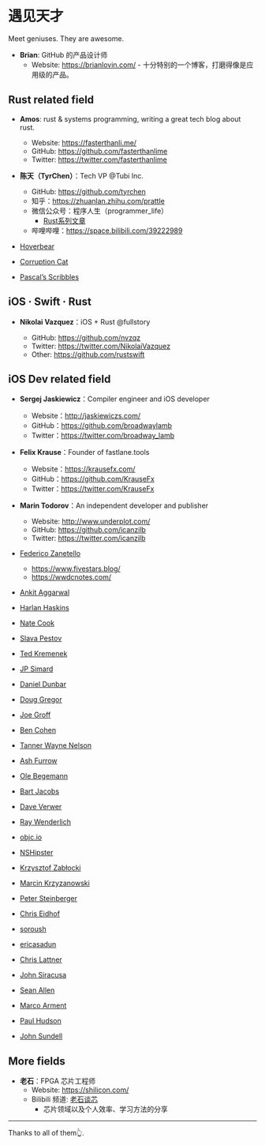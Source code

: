 # 遇见天才

Meet geniuses. They are awesome.

- **Brian**: GitHub 的产品设计师
  - Website: https://brianlovin.com/ - 十分特别的一个博客，打磨得像是应用级的产品。
## Rust related field

- **Amos**: rust & systems programming, writing a great tech blog about rust.
  - Website: https://fasterthanli.me/
  - GitHub: https://github.com/fasterthanlime
  - Twitter: https://twitter.com/fasterthanlime

- **陈天（TyrChen）**：Tech VP @Tubi Inc.
  - GitHub: https://github.com/tyrchen
  - 知乎：https://zhuanlan.zhihu.com/prattle
  - 微信公众号：程序人生（programmer_life）
    - [Rust系列文章](https://mp.weixin.qq.com/mp/appmsgalbum?__biz=MzA3NDM0ODQwMw==&action=getalbum&album_id=1701598373151047680&scene=173&from_msgid=2649828871&from_itemidx=1&count=3&nolastread=1#wechat_redirect)
  - 哔哩哔哩：https://space.bilibili.com/39222989

- [Hoverbear](https://hoverbear.org/)
- [Corruption Cat](https://gankra.github.io/blah/)
- [Pascal’s Scribbles](https://deterministic.space/)

## iOS · Swift · Rust

- **Nikolai Vazquez**：iOS + Rust @fullstory

  - GitHub: https://github.com/nvzqz
  - Twitter: https://twitter.com/NikolaiVazquez
  - Other: https://github.com/rustswift

## iOS Dev related field

- **Sergej Jaskiewicz**：Compiler engineer and iOS developer

  - Website：http://jaskiewiczs.com/
  - GitHub：https://github.com/broadwaylamb
  - Twitter：https://twitter.com/broadway_lamb

- **Felix Krause**：Founder of fastlane.tools

  - Website：https://krausefx.com/
  - GitHub：https://github.com/KrauseFx
  - Twitter：https://twitter.com/KrauseFx

- **Marin Todorov**：An independent developer and publisher

  - Website: http://www.underplot.com/
  - GitHub: https://github.com/icanzilb
  - Twitter: https://twitter.com/icanzilb

- [Federico Zanetello](https://twitter.com/zntfdr)
	- https://www.fivestars.blog/
	- https://wwdcnotes.com/

- [Ankit Aggarwal](https://twitter.com/aciidb0mb3r)
- [Harlan Haskins](https://twitter.com/harlanhaskins)
- [Nate Cook](https://twitter.com/nnnnnnnn)
- [Slava Pestov](https://twitter.com/slava_pestov)
- [Ted Kremenek](https://twitter.com/tkremenek)
- [JP Simard](https://twitter.com/simjp)
- [Daniel Dunbar](https://twitter.com/daniel_dunbar)
- [Doug Gregor](https://twitter.com/dgregor79)
- [Joe Groff](https://twitter.com/jckarter)
- [Ben Cohen](https://twitter.com/AirspeedSwift)
- [Tanner Wayne Nelson](https://twitter.com/tanner0101)
- [Ash Furrow](https://twitter.com/ashfurrow)
- [Ole Begemann](https://twitter.com/olebegemann)
- [Bart Jacobs](https://twitter.com/_bartjacobs)
- [Dave Verwer](https://twitter.com/daveverwer)
- [Ray Wenderlich](https://twitter.com/rwenderlich)
- [objc.io](https://twitter.com/objcio)
- [NSHipster](https://twitter.com/NSHipster)
- [Krzysztof Zabłocki](https://twitter.com/merowing_)
- [Marcin Krzyzanowski](https://twitter.com/krzyzanowskim)
- [Peter Steinberger](https://twitter.com/steipete)
- [Chris Eidhof](https://twitter.com/chriseidhof)
- [soroush](https://twitter.com/khanlou)
- [ericasadun](https://twitter.com/ericasadun)
- [Chris Lattner](https://twitter.com/clattner_llvm)
- [John Siracusa](https://twitter.com/siracusa)
- [Sean Allen](https://twitter.com/seanallen_dev)
- [Marco Arment](https://twitter.com/marcoarment)
- [Paul Hudson](https://twitter.com/twostraws)
- [John Sundell](https://twitter.com/johnsundell)

## More fields

- **老石**：FPGA 芯片工程师
  - Website: https://shilicon.com/
  - Bilibili 频道: [老石谈芯](https://space.bilibili.com/612932327?spm_id_from=333.788.b_765f7570696e666f.2)
    - 芯片领域以及个人效率、学习方法的分享

---

Thanks to all of them👆. 
